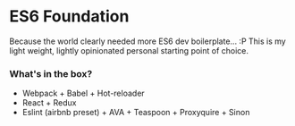 # ES6 Foundation

Because the world clearly needed more ES6 dev boilerplate... :P
This is my light weight, lightly opinionated personal starting point of choice.

### What's in the box?
* Webpack + Babel + Hot-reloader
* React + Redux
* Eslint (airbnb preset) + AVA + Teaspoon + Proxyquire + Sinon
